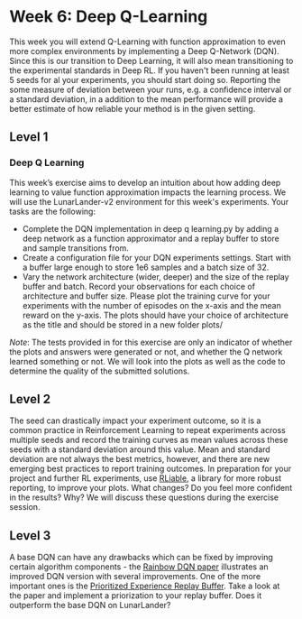 # Week 6: Deep Q-Learning

This week you will extend Q-Learning with function approximation to even more complex environments by implementing a Deep Q-Network (DQN).
Since this is our transition to Deep Learning, it will also mean transitioning to the experimental standards in Deep RL. If you haven't been running at least 5 seeds for al your experiments, you should start doing so. Reporting the some measure of deviation between your runs, e.g. a confidence interval or a standard deviation, in a addition to the mean performance will provide a better estimate of how reliable your method is in the given setting.

## Level 1
### Deep Q Learning
This week’s exercise aims to develop an intuition about how adding deep learning to value function approximation impacts the learning process. We will use the LunarLander-v2 environment for this week's experiments. Your tasks are the following:
- Complete the DQN implementation in deep q learning.py by adding a deep network as a function approximator and a replay buffer to store and sample transitions from.
- Create a configuration file for your DQN experiments settings. Start with a buffer large enough to store 1e6 samples and a batch size of 32.
- Vary the network architecture (wider, deeper) and the size of the replay buffer and batch. Record your observations for each choice of architecture and buffer size. Please plot the training curve for your experiments with the number of episodes on the x-axis and the mean reward on the y-axis. The plots should have your choice of architecture as the title and should be stored in a new folder plots/

*Note*: The tests provided in for this exercise are only an indicator of whether the plots and answers were generated or not, and whether the Q network learned something or not. We will look into the plots as well as the code to determine the quality of the submitted solutions.

## Level 2
The seed can drastically impact your experiment outcome, so it is a common practice in Reinforcement Learning to repeat experiments across multiple seeds and record the training curves as mean values across these seeds with a standard deviation around this value. Mean and standard deviation are not always the best metrics, however, and there are new emerging best practices to report training outcomes. In preparation for your project and further RL experiments, use [RLiable](https://github.com/google-research/rliable), a library for more robust reporting, to improve your plots. What changes? Do you feel more confident in the results? Why? We will discuss these questions during the exercise session. 

## Level 3
A base DQN can have any drawbacks which can be fixed by improving certain algorithm components - the [Rainbow DQN paper](https://arxiv.org/pdf/1710.02298.pdf) illustrates an improved DQN version with several improvements. One of the more important ones is the [Prioritized Experience Replay Buffer](https://arxiv.org/pdf/1511.05952.pdf). Take a look at the paper and implement a priorization to your replay buffer. Does it outperform the base DQN on LunarLander?